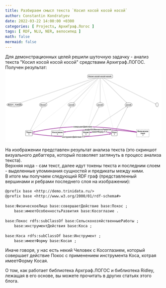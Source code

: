 ```yaml
---
title: Разбираем смысл текста `Косил косой косой косой`
author: Constantin Kondratyev
date: 2022-03-22 14:00:00 +0300
categories: [ Projects, АрхиГраф.Логос ]
tags: [ RDF, NLU, NER, велосипед ]
math: false
mermaid: false
---
```


Для демонстрационных целей решили шуточную задачку - анализ текста "Косил косой косой косой" средствами Архиграф.ЛОГОС.  
Получен результат:  
![Косил косой косойкосой](/assets/img/posts/kosoy_result.png)


На изображении представлен результат анализа текста (это скриншот визуального дебаггера, который позволяет заглянуть в процесс анализа текста).  
Верхняя нода - сам текст, далее идут токены текста и последним слоем - выделенные упоминания сущностей и предикаты между ними.  
В итоге мы получаем следующий RDF граф (представленный вершинами и ребрами последнего слоя на изображении):  
  
```turtle
@prefix base <http://demo.trinidata.ru/>
@prefix base <http://www.w3.org/2000/01/rdf-schema#>

base:ФизическоеЛицо base:совершаетДействие base:Покос ;
    base:имеетОсобенностьРазвития base:Косоглазие .

base:Покос rdfs:subClassOf base:СельскохозяйственныеРаботы ;
    base:инструментДействия base:Коса ;

base:Коса rdfs:subClassOf base:Инструмент ;
    base:имеетФорму base:Косая ;

```
   
Иначе говоря, у нас есть некий Человек с Косоглазием, который совершает действие Покос с применением инструмента Коса, котрая имеетФорму Косая.  

О том, как работает библиотека Архграф.ЛОГОС и библиотека Ridley, лежащая в его основе, вы можете прочитать в других статьях этого блога.  


